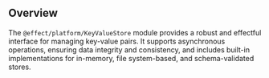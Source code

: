 ## Overview

The `@effect/platform/KeyValueStore` module provides a robust and effectful interface for managing key-value pairs.
It supports asynchronous operations, ensuring data integrity and consistency, and includes built-in implementations for in-memory, file system-based, and schema-validated stores.
